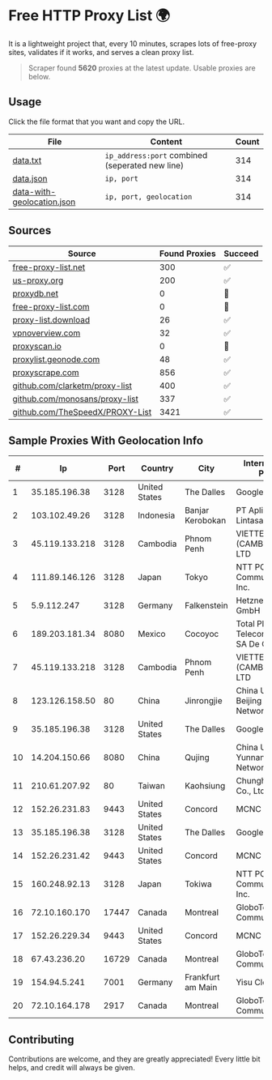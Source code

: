 
# Free HTTP Proxy List 🌍

It is a lightweight project that, every 10 minutes, scrapes lots of free-proxy sites, validates if it works, and serves a clean proxy list.


> Scraper found **5620** proxies at the latest update. Usable proxies are below.

## Usage

Click the file format that you want and copy the URL.


|File|Content|Count|
|----|-------|-----|
|[data.txt](https://raw.githubusercontent.com/themiralay/Proxy-List-World/master/data.txt)|`ip_address:port` combined (seperated new line)|314|
|[data.json](https://raw.githubusercontent.com/themiralay/Proxy-List-World/master/data.json)|`ip, port`|314|
|[data-with-geolocation.json](https://raw.githubusercontent.com/themiralay/Proxy-List-World/master/data-with-geolocation.json)|`ip, port, geolocation`|314|

## Sources

|Source|Found Proxies|Succeed|
|------|-------------|-------|
|[free-proxy-list.net](https://free-proxy-list.net)|300|✅|
|[us-proxy.org](https://www.us-proxy.org)|200|✅|
|[proxydb.net](http://proxydb.net)|0|🚫|
|[free-proxy-list.com](https://free-proxy-list.com/?page=&port=&type%5B%5D=http&type%5B%5D=https&up_time=0&search=Search)|0|🚫|
|[proxy-list.download](https://www.proxy-list.download/HTTP)|26|✅|
|[vpnoverview.com](https://vpnoverview.com/privacy/anonymous-browsing/free-proxy-servers)|32|✅|
|[proxyscan.io](https://www.proxyscan.io)|0|🚫|
|[proxylist.geonode.com](https://proxylist.geonode.com/api/proxy-list?limit=300&page=1&sort_by=lastChecked&sort_type=desc&protocols=http,https)|48|✅|
|[proxyscrape.com](https://api.proxyscrape.com/v2/?request=displayproxies&protocol=http&timeout=10000&country=all&ssl=all&anonymity=all)|856|✅|
|[github.com/clarketm/proxy-list](https://raw.githubusercontent.com/clarketm/proxy-list/master/proxy-list-raw.txt)|400|✅|
|[github.com/monosans/proxy-list](https://raw.githubusercontent.com/monosans/proxy-list/main/proxies/http.txt)|337|✅|
|[github.com/TheSpeedX/PROXY-List](https://raw.githubusercontent.com/TheSpeedX/PROXY-List/master/http.txt)|3421|✅|


## Sample Proxies With Geolocation Info

|#|Ip|Port|Country|City|Internet Service Provider|
|-|--|----|-------|----|-------------------------|
|1|35.185.196.38|3128|United States|The Dalles|Google LLC|
|2|103.102.49.26|3128|Indonesia|Banjar Kerobokan|PT Aplikanusa Lintasarta|
|3|45.119.133.218|3128|Cambodia|Phnom Penh|VIETTEL (CAMBODIA) PTE., LTD|
|4|111.89.146.126|3128|Japan|Tokyo|NTT PC Communications, Inc.|
|5|5.9.112.247|3128|Germany|Falkenstein|Hetzner Online GmbH|
|6|189.203.181.34|8080|Mexico|Cocoyoc|Total Play Telecomunicaciones SA De CV|
|7|45.119.133.218|3128|Cambodia|Phnom Penh|VIETTEL (CAMBODIA) PTE., LTD|
|8|123.126.158.50|80|China|Jinrongjie|China Unicom Beijing Province Network|
|9|35.185.196.38|3128|United States|The Dalles|Google LLC|
|10|14.204.150.66|8080|China|Qujing|China Unicom Yunnan Province Network|
|11|210.61.207.92|80|Taiwan|Kaohsiung|Chunghwa Telecom Co., Ltd.|
|12|152.26.231.83|9443|United States|Concord|MCNC|
|13|35.185.196.38|3128|United States|The Dalles|Google LLC|
|14|152.26.231.42|9443|United States|Concord|MCNC|
|15|160.248.92.13|3128|Japan|Tokiwa|NTT PC Communications, Inc.|
|16|72.10.160.170|17447|Canada|Montreal|GloboTech Communications|
|17|152.26.229.34|9443|United States|Concord|MCNC|
|18|67.43.236.20|16729|Canada|Montreal|GloboTech Communications|
|19|154.94.5.241|7001|Germany|Frankfurt am Main|Yisu Cloud|
|20|72.10.164.178|2917|Canada|Montreal|GloboTech Communications|



## Contributing

Contributions are welcome, and they are greatly appreciated! Every
little bit helps, and credit will always be given.

